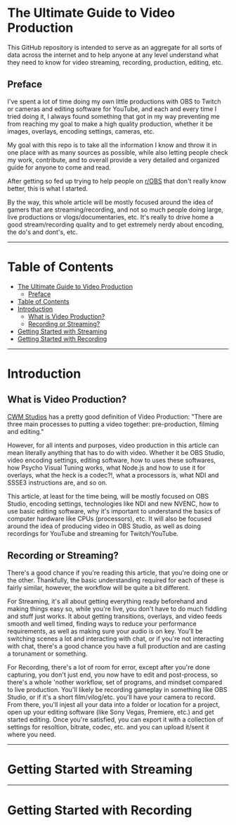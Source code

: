 # The Ultimate Guide to Video Production

This GitHub repository is intended to serve as an aggregate for all sorts of data across the internet and to help anyone at any level understand what they need to know for video streaming, recording, production, editing, etc.

## Preface

I've spent a lot of time doing my own little productions with OBS to Twitch or cameras and editing software for YouTube, and each and every time I tried doing it, I always found something that got in my way preventing me from reaching my goal to make a high quality production, whether it be images, overlays, encoding settings, cameras, etc.

My goal with this repo is to take all the information I know and throw it in one place with as many sources as possible, while also letting people check my work, contribute, and to overall provide a very detailed and organized guide for anyone to come and read. 

After getting so fed up trying to help people on [r/OBS](https://www.reddit.com/r/obs/) that don't really know better, this is what I started.

By the way, this whole article will be mostly focused around the idea of gamers that are streaming/recording, and not so much people doing large, live productions or vlogs/documentaries, etc. It's really to drive home a good stream/recording quality and to get extremely nerdy about encoding, the do's and dont's, etc.

***

# Table of Contents

- [The Ultimate Guide to Video Production](#the-ultimate-guide-to-video-production)
  - [Preface](#preface)
- [Table of Contents](#table-of-contents)
- [Introduction](#introduction)
  - [What is Video Production?](#what-is-video-production)
  - [Recording or Streaming?](#recording-or-streaming)
- [Getting Started with Streaming](#getting-started-with-streaming)
- [Getting Started with Recording](#getting-started-with-recording)

***

# Introduction

## What is Video Production?

[CWM Studios](http://www.cwmstudios.com/98/the-three-phases-of-video-production.html) has a pretty good definition of Video Production: "There are three main processes to putting a video together: pre-production, filming and editing."

However, for all intents and purposes, video production in this article can mean literally anything that has to do with video. Whether it be OBS Studio, video encoding settings, editing software, how to uses these softwares, how Psycho Visual Tuning works, what Node.js and how to use it for overlays, what the heck is a codec?!, what a processors is, what NDI and SSSE3 instructions are, and so on.

This article, at least for the time being, will be mostly focused on OBS Studio, encoding settings, technologies like NDI and new NVENC, how to use basic editing software, why it's important to understand the basics of computer hardware like CPUs (processors), etc. It will also be focused around the idea of producing video in OBS Studio, as well as doing recordings for YouTube and streaming for Twitch/YouTube.

## Recording or Streaming?

There's a good chance if you're reading this article, that you're doing one or the other. Thankfully, the basic understanding required for each of these is fairly similar, however, the workflow will be quite a bit different. 

For Streaming, it's all about getting everything ready beforehand and making things easy so, while you're live, you don't have to do much fiddling and stuff just works. It about getting transitions, overlays, and video feeds smooth and well timed, finding ways to reduce your performance requirements, as well as making sure your audio is on key. You'll be switching scenes a lot and interacting with chat, or if you're not interacting with chat, there's a good chance you have a full production and are casting a torunament or something.

For Recording, there's a lot of room for error, except after you're done capturing, you don't just end, you now have to edit and post-process, so there's a whole 'nother workflow, set of programs, and mindset compared to live production. You'll likely be recording gameplay in something like OBS Studio, or if it's a short film/vilog/etc. you'll have your camera to record. From there, you'll injest all your data into a folder or location for a project, open up your editing software (like Sony Vegas, Premiere, etc.) and get started editing. Once you're satisfied, you can export it with a collection of settings for resoltion, bitrate, codec, etc. and you can upload it/sent it where you need.

***

# Getting Started with Streaming

***

# Getting Started with Recording
